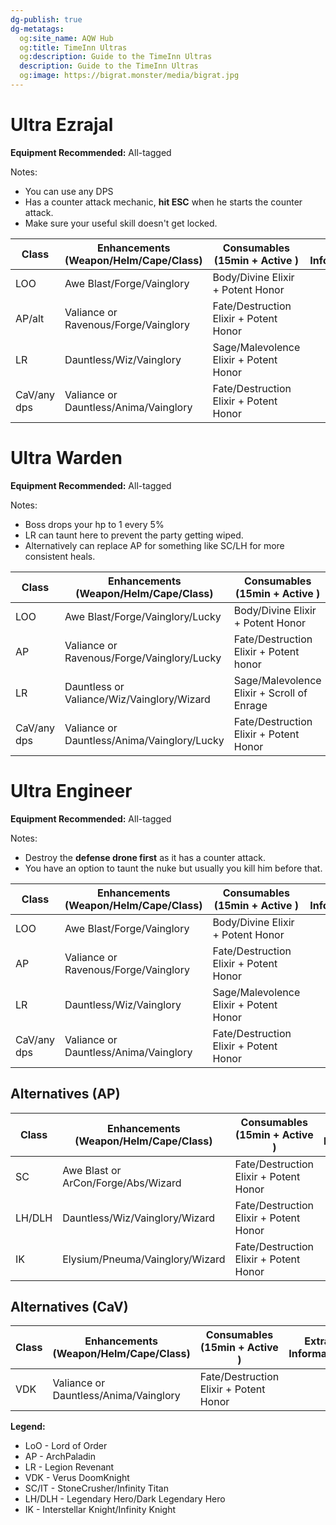 ```yaml
---
dg-publish: true
dg-metatags:
  og:site_name: AQW Hub
  og:title: TimeInn Ultras
  og:description: Guide to the TimeInn Ultras
  description: Guide to the TimeInn Ultras
  og:image: https://bigrat.monster/media/bigrat.jpg
---
```


# Ultra Ezrajal

**Equipment Recommended:** All-tagged

Notes:

* You can use any DPS
* Has a counter attack mechanic, **hit ESC** when he starts the counter attack.
* Make sure your useful skill doesn't get locked.

| Class       | Enhancements (Weapon/Helm/Cape/Class) | Consumables (15min + Active )          | Extra Information |
| ----------- | ------------------------------------- | -------------------------------------- | ----------------- |
| LOO         | Awe Blast/Forge/Vainglory             | Body/Divine Elixir + Potent Honor      |                   |
| AP/alt      | Valiance or Ravenous/Forge/Vainglory  | Fate/Destruction Elixir + Potent Honor |                   |
| LR          | Dauntless/Wiz/Vainglory               | Sage/Malevolence Elixir + Potent Honor |                   |
| CaV/any dps | Valiance or Dauntless/Anima/Vainglory | Fate/Destruction Elixir + Potent Honor |                   |

# Ultra Warden

**Equipment Recommended:** All-tagged

Notes:

* Boss drops your hp to 1 every 5%
* LR can taunt here to prevent the party getting wiped.
* Alternatively can replace AP for something like SC/LH for more consistent heals.

| Class       | Enhancements (Weapon/Helm/Cape/Class)       | Consumables (15min + Active )              | Extra Information |
| ----------- | ------------------------------------------- | ------------------------------------------ | ----------------- |
| LOO         | Awe Blast/Forge/Vainglory/Lucky             | Body/Divine Elixir + Potent Honor          |                   |
| AP          | Valiance or Ravenous/Forge/Vainglory/Lucky  | Fate/Destruction Elixir + Potent honor     |                   |
| LR          | Dauntless or Valiance/Wiz/Vainglory/Wizard  | Sage/Malevolence Elixir + Scroll of Enrage | Spam taunt        |
| CaV/any dps | Valiance or Dauntless/Anima/Vainglory/Lucky | Fate/Destruction Elixir + Potent Honor     |                   |

# Ultra Engineer

**Equipment Recommended:** All-tagged

Notes:

* Destroy the **defense drone first** as it has a counter attack.
* You have an option to taunt the nuke but usually you kill him before that.

| Class       | Enhancements (Weapon/Helm/Cape/Class) | Consumables (15min + Active )          | Extra Information |
| ----------- | ------------------------------------- | -------------------------------------- | ----------------- |
| LOO         | Awe Blast/Forge/Vainglory             | Body/Divine Elixir + Potent Honor      |                   |
| AP          | Valiance or Ravenous/Forge/Vainglory  | Fate/Destruction Elixir + Potent Honor |                   |
| LR          | Dauntless/Wiz/Vainglory               | Sage/Malevolence Elixir + Potent Honor |                   |
| CaV/any dps | Valiance or Dauntless/Anima/Vainglory | Fate/Destruction Elixir + Potent Honor |                   |

## Alternatives (AP)

| Class       | Enhancements (Weapon/Helm/Cape/Class) | Consumables (15min + Active )              | Extra Information |
| ----------- | ------------------------------------- | ------------------------------------------ | ----------------- |
| SC          | Awe Blast or ArCon/Forge/Abs/Wizard   | Fate/Destruction Elixir + Potent Honor     |                   |
| LH/DLH      | Dauntless/Wiz/Vainglory/Wizard        | Fate/Destruction Elixir + Potent Honor     |                   |
| IK          | Elysium/Pneuma/Vainglory/Wizard       | Fate/Destruction Elixir + Potent Honor     |                   |

## Alternatives (CaV)

| Class       | Enhancements (Weapon/Helm/Cape/Class) | Consumables (15min + Active )              | Extra Information |
| ----------- | ------------------------------------- | ------------------------------------------ | ----------------- |
| VDK         | Valiance or Dauntless/Anima/Vainglory | Fate/Destruction Elixir + Potent Honor     |                   |

**Legend:**

* LoO - Lord of Order
* AP - ArchPaladin
* LR - Legion Revenant
* VDK - Verus DoomKnight
* SC/IT - StoneCrusher/Infinity Titan
* LH/DLH - Legendary Hero/Dark Legendary Hero
* IK - Interstellar Knight/Infinity Knight
